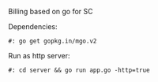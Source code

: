 Billing based on go for SC

Dependencies:

    #: go get gopkg.in/mgo.v2
    
Run as http server:

    #: cd server && go run app.go -http=true
